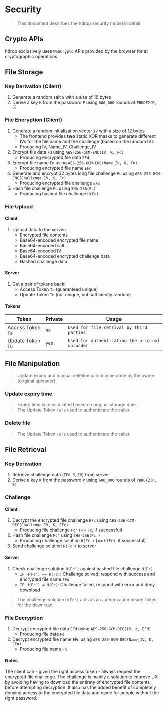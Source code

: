 # Security
> This document describes the hdrop security model in detail.

## Crypto APIs

hdrop exclusively uses `WebCrypto` APIs provided by the browser for all cryptographic operations.

## File Storage

### Key Derivation (Client)

1. Generate a random salt `S` with a size of 16 bytes
2. Derive a key `K` from the password `P` using `600_000` rounds of `PBKDF2(P, S)`

### File Encryption (Client)

1. Generate a random initialization vector `IV` with a size of 12 bytes
   - The frontend provides **two** static XOR masks to generate different IVs for the file name and the challenge (based on the random IV).
   - Producing IV, Name_IV, Challenge_IV
3. Encrypt file data `Fd` using `AES-256-GCM-ENC(IV, K, Fd)`
   - Producing encrypted file data `EFd`
4. Encrypt file name `Fn` using `AES-256-GCM-ENC(Name_IV, K, Fn)`
   - Producing encrypted file name `EFn`
5. Generate and encrypt 32 bytes long file challenge `Fc` using `AES-256-GCM-ENC(Challenge_IV, K, Fc)`
   - Producing encrypted file challenge `EFc`
7. Hash file challenge `Fc` using `SHA-256(Fc)`
   - Producing hashed file challenge `H(Fc)`

### File Upload

#### Client

1. Upload data to the server:
   - Encrypted file contents
   - Base64-encoded encrypted file name
   - Base64-encoded salt
   - Base64-encoded IV
   - Base64-encoded encrypted challenge data
   - Hashed challenge data
  
#### Server

1. Get a pair of tokens back:
   - Access Token `Ta` (guaranteed unique)
   - Update Token `Tu` (not unique, but sufficiently random)

#### Tokens

| Token             | Private | Usage                                           |
| ----------------- | ------- | ----------------------------------------------- |
| Access Token `Ta` | `no`    | `Used for file retrival by third parties`       |
| Update Token `Tu` | `yes`   | `Used for authenticating the original uploader` |

## File Manipulation
> Update expiry and manual deletion can only be done by the owner (original uploader).

### Update expiry time
> Expiry time is recalculated based on original storage date.<br>
> The Update Token `Tu` is used to authenticate the caller.

### Delete file
> The Update Token `Tu` is used to authenticate the caller.

## File Retrieval

### Key Derivation

1. Retrieve challenge data (`EFn`, `S`, `IV`) from server
2. Derive a key `K` from the password `P` using `600_000` rounds of `PBKDF2(P, S)`

### Challenge

#### Client

1. Decrypt the encrypted file challenge `EFc` using `AES-256-GCM-DEC(Challenge_IV, K, EFc)`
   - Producing file challenge `Fc'` (== `Fc`, if successful)
2. Hash file challenge `Fc'` using `SHA-256(Fc')`
   - Producing challenge solution `H(Fc')` (== `H(Fc)`, if successful)
3. Send challenge solution `H(Fc')` to server

#### Server

1. Check challenge solution `H(Fc')` against hashed file challenge `H(Fc)`
   - `IF H(Fc') == H(Fc)`: Challenge solved, respond with success and encrypted file name `EFn`
   - `IF H(Fc') ≠ H(Fc)`: Challenge failed, respond with error and deny download
> The challenge solution `H(Fc')` acts as an authorization bearer token for the download

### File Decryption

1. Decrypt encrypted file data `EFd` using `AES-256-GCM-DEC(IV, K, EFd)`
   - Producing file data `Fd`
2. Decrypt encrypted file name `EFn` using `AES-256-GCM-DEC(Name_IV, K, EFn)`
   - Producing file name `Fn`

#### Notes

The client can - given the right access token - always request the encrypted file challenge. The challenge is mainly a solution to improve UX by avoiding having to download the entirety of encrypted file contents before attempting decryption. It also has the added benefit of completely denying access to the encrypted file data and name for people without the right password.
